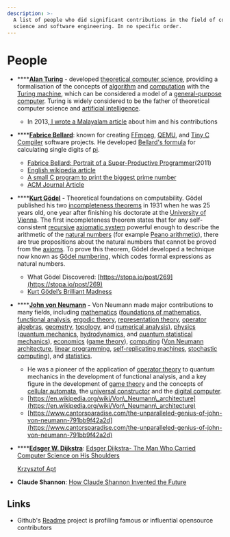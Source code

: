 ```yaml
---
description: >-
  A list of people who did significant contributions in the field of computer
  science and software engineering. In no specific order.
---
```


# People

* ****[**Alan Turing**](https://en.wikipedia.org/wiki/Alan\_Turing) - developed [theoretical computer science](https://en.wikipedia.org/wiki/Theoretical\_computer\_science), providing a formalisation of the concepts of [algorithm](https://en.wikipedia.org/wiki/Algorithm) and [computation](https://en.wikipedia.org/wiki/Computation) with the [Turing machine](https://en.wikipedia.org/wiki/Turing\_machine), which can be considered a model of a [general-purpose computer](https://en.wikipedia.org/wiki/General-purpose\_computer). Turing is widely considered to be the father of theoretical computer science and [artificial intelligence](https://en.wikipedia.org/wiki/Artificial\_intelligence).
  * In 2013,[ I wrote a Malayalam article](https://thottingal.in/documents/turing/) about him and his contributions&#x20;
* ****[**Fabrice Bellard**](https://bellard.org): known for creating [FFmpeg](https://en.wikipedia.org/wiki/FFmpeg), [QEMU](https://en.wikipedia.org/wiki/QEMU), and [Tiny C Compiler](https://en.wikipedia.org/wiki/Tiny\_C\_Compiler) software projects. He developed [Bellard's formula](https://en.wikipedia.org/wiki/Bellard's\_formula) for calculating single digits of [pi](https://en.wikipedia.org/wiki/Pi).
  * [Fabrice Bellard: Portrait of a Super-Productive Programmer](https://smartbear.com/blog/test-and-monitor/fabrice-bellard-portrait-of-a-super-productive-pro/)(2011)
  * [English wikipedia article](https://en.wikipedia.org/wiki/Fabrice\_Bellard)
  * [A small C program to print the biggest prime number](https://bellard.org/mersenne.html)
  * [ACM Journal Article](https://web.archive.org/web/20110726063943/http://www.freearchive.org/o/55dfc9935a719fc36ab1d16567972732c2db1fd7d7e3826fd73ee07e4c3c7d0b)
* ****[**Kurt Gödel**](https://en.wikipedia.org/wiki/Kurt\_G%C3%B6del) **-** Theoretical foundations on computability. Gödel published his two [incompleteness theorems](https://en.wikipedia.org/wiki/G%C3%B6del's\_incompleteness\_theorems) in 1931 when he was 25 years old, one year after finishing his doctorate at the [University of Vienna](https://en.wikipedia.org/wiki/University\_of\_Vienna). The first incompleteness theorem states that for any self-consistent [recursive](https://en.wikipedia.org/wiki/Recursive\_set) [axiomatic system](https://en.wikipedia.org/wiki/Axiomatic\_system) powerful enough to describe the arithmetic of the [natural numbers](https://en.wikipedia.org/wiki/Natural\_number) (for example [Peano arithmetic](https://en.wikipedia.org/wiki/Peano\_arithmetic)), there are true propositions about the natural numbers that cannot be proved from the [axioms](https://en.wikipedia.org/wiki/Axioms). To prove this theorem, Gödel developed a technique now known as [Gödel numbering](https://en.wikipedia.org/wiki/G%C3%B6del\_numbering), which codes formal expressions as natural numbers.
  * What Gödel Discovered: [https://stopa.io/post/269](https://stopa.io/post/269)
  * [Kurt Gödel’s Brilliant Madness](https://www.cantorsparadise.com/kurt-g%C3%B6dels-brilliant-madness-84288dd96eda)
* ****[**John von Neumann**](https://en.wikipedia.org/wiki/John\_von\_Neumann) **-** Von Neumann made major contributions to many fields, including [mathematics](https://en.wikipedia.org/wiki/Mathematics) ([foundations of mathematics](https://en.wikipedia.org/wiki/Foundations\_of\_mathematics), [functional analysis](https://en.wikipedia.org/wiki/Functional\_analysis), [ergodic theory](https://en.wikipedia.org/wiki/Ergodic\_theory), [representation theory](https://en.wikipedia.org/wiki/Representation\_theory), [operator algebras](https://en.wikipedia.org/wiki/Operator\_algebras), [geometry](https://en.wikipedia.org/wiki/Geometry), [topology](https://en.wikipedia.org/wiki/Topology), and [numerical analysis](https://en.wikipedia.org/wiki/Numerical\_analysis)), [physics](https://en.wikipedia.org/wiki/Physics) ([quantum mechanics](https://en.wikipedia.org/wiki/Quantum\_mechanics), [hydrodynamics](https://en.wikipedia.org/wiki/Fluid\_dynamics), and [quantum statistical mechanics](https://en.wikipedia.org/wiki/Quantum\_statistical\_mechanics)), [economics](https://en.wikipedia.org/wiki/Economics) ([game theory](https://en.wikipedia.org/wiki/Game\_theory)), [computing](https://en.wikipedia.org/wiki/Computing) ([Von Neumann architecture](https://en.wikipedia.org/wiki/Von\_Neumann\_architecture), [linear programming](https://en.wikipedia.org/wiki/Linear\_programming), [self-replicating machines](https://en.wikipedia.org/wiki/Von\_Neumann\_universal\_constructor), [stochastic computing](https://en.wikipedia.org/wiki/Stochastic\_computing)), and [statistics](https://en.wikipedia.org/wiki/Statistics).
  * He was a pioneer of the application of [operator theory](https://en.wikipedia.org/wiki/Operator\_theory) to quantum mechanics in the development of functional analysis, and a key figure in the development of [game theory](https://en.wikipedia.org/wiki/Game\_theory) and the concepts of [cellular automata](https://en.wikipedia.org/wiki/Cellular\_automaton), the [universal constructor](https://en.wikipedia.org/wiki/Von\_Neumann\_universal\_constructor) and the [digital computer](https://en.wikipedia.org/wiki/Computer).
  * [https://en.wikipedia.org/wiki/Von\_Neumann\_architecture](https://en.wikipedia.org/wiki/Von\_Neumann\_architecture)
  * [https://www.cantorsparadise.com/the-unparalleled-genius-of-john-von-neumann-791bb9f42a2d](https://www.cantorsparadise.com/the-unparalleled-genius-of-john-von-neumann-791bb9f42a2d)
*   ****[**Edsger W. Dijkstra**](https://en.wikipedia.org/wiki/Edsger\_W.\_Dijkstra): [Edsger Dijkstra- The Man Who Carried Computer Science on His Shoulders](https://inference-review.com/article/the-man-who-carried-computer-science-on-his-shoulders)

    [Krzysztof Apt](https://inference-review.com/article/the-man-who-carried-computer-science-on-his-shoulders)
* **Claude Shannon**: [How Claude Shannon Invented the Future](https://www.quantamagazine.org/how-claude-shannons-information-theory-invented-the-future-20201222/)



## Links

* Github's [Readme](https://github.com/readme) project is profiling famous  or influential opensource contributors
